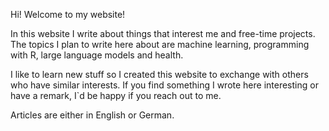Hi! Welcome to my website!

In this website I write about things that interest me and free-time projects. The topics I plan to write here about are machine learning, programming with R, large language models and health.

I like to learn new stuff so I created this website to exchange with others who have similar interests.
If you find something I wrote here interesting or have a remark, I`d be happy if you reach out to me.

Articles are either in English or German.
